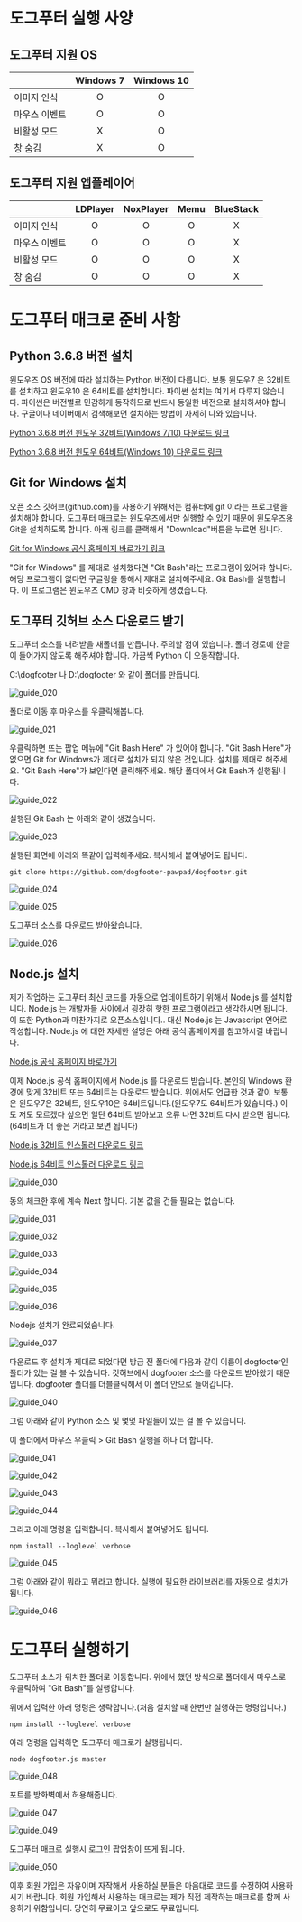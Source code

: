 # 도그푸터 실행 사양

## 도그푸터 지원 OS
|  | Windows 7 | Windows 10 |
| :-------- | :--------: | :--------: |
| 이미지 인식 | O | O |
| 마우스 이벤트 | O | O |
| 비활성 모드 | X | O |
| 창 숨김 | X | O |

## 도그푸터 지원 앱플레이어
|  | LDPlayer | NoxPlayer | Memu | BlueStack |
| :-------- | :--------: | :--------: | :--------: | :--------: |
| 이미지 인식 | O | O | O | X |
| 마우스 이벤트 | O | O | O | X |
| 비활성 모드 | O | O | O | X |
| 창 숨김 | O | O | O | X |


# 도그푸터 매크로 준비 사항

## Python 3.6.8 버전 설치

윈도우즈 OS 버전에 따라 설치하는 Python 버전이 다릅니다. 보통 윈도우7 은 32비트를 설치하고 윈도우10 은 64비트를 설치합니다. 파이썬 설치는 여기서 다루지 않습니다. 파이썬은 버전별로 민감하게 동작하므로 반드시 동일한 버전으로 설치하셔야 합니다. 구글이나 네이버에서 검색해보면 설치하는 방법이 자세히 나와 있습니다.

[Python 3.6.8 버전 윈도우 32비트(Windows 7/10) 다운로드 링크](https://www.python.org/ftp/python/3.6.8/python-3.6.8-webinstall.exe)

[Python 3.6.8 버전 윈도우 64비트(Windows 10) 다운로드 링크](https://www.python.org/ftp/python/3.6.8/python-3.6.8-amd64-webinstall.exe)

## Git for Windows 설치

오픈 소스 깃허브(github.com)를 사용하기 위해서는 컴퓨터에 git 이라는 프로그램을 설치해야 합니다.
도그푸터 매크로는 윈도우즈에서만 실행할 수 있기 때문에 윈도우즈용 Git을 설치하도록 합니다.
아래 링크를 클랙해서 "Download"버튼을 누르면 됩니다.

[Git for Windows 공식 홈페이지 바로가기 링크](https://gitforwindows.org/)

"Git for Windows" 를 제대로 설치했다면 "Git Bash"라는 프로그램이 있어햐 합니다. 해당 프로그램이 없다면 구글링을 통해서 제대로 설치해주세요.
Git Bash를 실행합니다. 이 프로그램은 윈도우즈 CMD 창과 비슷하게 생겼습니다.

## 도그푸터 깃허브 소스 다운로드 받기

도그푸터 소스를 내려받을 새폴더를 만듭니다. 주의할 점이 있습니다. 폴더 경로에 한글이 들어가지 않도록 해주셔야 합니다.
가끔씩 Python 이 오동작합니다.

C:\dogfooter 나 D:\dogfooter 와 같이 폴더를 만듭니다.

<img src="/images/guide_020.PNG" title="Git 소스 받기 가이드" alt="guide_020"></img><br/>

폴더로 이동 후 마우스를 우클릭해봅니다.

<img src="/images/guide_021.PNG" title="Git 소스 받기 가이드" alt="guide_021"></img><br/>

우클릭하면 뜨는 팝업 메뉴에 "Git Bash Here" 가 있어야 합니다.
"Git Bash Here"가 없으면 Git for Windows가 제대로 설치가 되지 않은 것입니다. 설치를 제대로 해주세요.
"Git Bash Here"가 보인다면 클릭해주세요. 해당 폴더에서 Git Bash가 실행됩니다.

<img src="/images/guide_022.PNG" title="Git 소스 받기 가이드" alt="guide_022"></img><br/>

실행된 Git Bash 는 아래와 같이 생겼습니다.

<img src="/images/guide_023.PNG" title="Git 소스 받기 가이드" alt="guide_023"></img><br/>

실행된 화면에 아래와 똑같이 입력해주세요. 복사해서 붙여넣어도 됩니다.

```
git clone https://github.com/dogfooter-pawpad/dogfooter.git
```

<img src="/images/guide_024.PNG" title="Git 소스 받기 가이드" alt="guide_024"></img><br/>

<img src="/images/guide_025.PNG" title="Git 소스 받기 가이드" alt="guide_025"></img><br/>

도그푸터 소스를 다운로드 받아왔습니다.

<img src="/images/guide_026.PNG" title="Git 소스 받기 가이드" alt="guide_026"></img><br/>

## Node.js 설치

제가 작업하는 도그푸터 최신 코드를 자동으로 업데이트하기 위해서 Node.js 를 설치합니다.
Node.js 는 개발자들 사이에서 굉장히 핫한 프로그램이라고 생각하시면 됩니다. 
이 또한 Python과 마찬가지로 오픈소스입니다..
대신 Node.js 는 Javascript 언어로 작성합니다.
Node.js 에 대한 자세한 설명은 아래 공식 홈페이지를 참고하시길 바랍니다.

[Node.js 공식 홈페이지 바로가기](https://nodejs.org)

이제 Node.js 공식 홈페이지에서 Node.js 를 다운로드 받습니다. 본인의 Windows 환경에 맞게 32비트 또는 64비트는 다운로드 받습니다.
위에서도 언급한 것과 같이 보통은 윈도우7은 32비트, 윈도우10은 64비트입니다.(윈도우7도 64비트가 있습니다.)
이도 저도 모르겠다 싶으면 일단 64비트 받아보고 오류 나면 32비트 다시 받으면 됩니다.(64비트가 더 좋은 거라고 보면 됩니다)

[Node.js 32비트 인스톨러 다운로드 링크](https://nodejs.org/dist/v10.16.3/node-v10.16.3-x86.msi)

[Node.js 64비트 인스톨러 다운로드 링크](https://nodejs.org/dist/v10.16.3/node-v10.16.3-x64.msi)


<img src="/images/guide_030.PNG" title="Nodejs 설치 가이드" alt="guide_030"></img><br/>

동의 체크한 후에 계속 Next 합니다. 기본 값을 건들 필요는 없습니다.

<img src="/images/guide_031.PNG" title="Nodejs 설치 가이드" alt="guide_031"></img><br/>

<img src="/images/guide_032.PNG" title="Nodejs 설치 가이드" alt="guide_032"></img><br/>

<img src="/images/guide_033.PNG" title="Nodejs 설치 가이드" alt="guide_033"></img><br/>

<img src="/images/guide_034.PNG" title="Nodejs 설치 가이드" alt="guide_034"></img><br/>

<img src="/images/guide_035.PNG" title="Nodejs 설치 가이드" alt="guide_035"></img><br/>

<img src="/images/guide_036.PNG" title="Nodejs 설치 가이드" alt="guide_036"></img><br/>

Nodejs 설치가 완료되었습니다.

<img src="/images/guide_037.PNG" title="Nodejs 설치 가이드" alt="guide_037"></img><br/>

다운로드 후 설치가 제대로 되었다면 방금 전 폴더에 다음과 같이 이름이 dogfooter인 폴더가 있는 걸 볼 수 있습니다.
깃허브에서 dogfooter 소스를 다운로드 받아왔기 때문입니다.
dogfooter 폴더를 더블클릭해서 이 폴더 안으로 들어갑니다.

<img src="/images/guide_040.PNG" title="dogfooter 실행 가이드" alt="guide_040"></img><br/>

그럼 아래와 같이 Python 소스 및 몇몇 파일들이 있는 걸 볼 수 있습니다.

이 폴더에서 마우스 우클릭 > Git Bash 실행을 하나 더 합니다.

<img src="/images/guide_041.PNG" title="dogfooter 실행 가이드" alt="guide_041"></img><br/>

<img src="/images/guide_042.PNG" title="dogfooter 실행 가이드" alt="guide_042"></img><br/>

<img src="/images/guide_043.PNG" title="dogfooter 실행 가이드" alt="guide_043"></img><br/>

<img src="/images/guide_044.PNG" title="dogfooter 실행 가이드" alt="guide_044"></img><br/>

그리고 아래 명령을 입력합니다. 복사해서 붙여넣어도 됩니다.

```
npm install --loglevel verbose
```

<img src="/images/guide_045.PNG" title="dogfooter 실행 가이드" alt="guide_045"></img><br/>

그럼 아래와 같이 뭐라고 뭐라고 합니다. 실행에 필요한 라이브러리를 자동으로 설치가 됩니다.

<img src="/images/guide_046.PNG" title="dogfooter 실행 가이드" alt="guide_046"></img><br/>

# 도그푸터 실행하기

도그푸터 소스가 위치한 폴더로 이동합니다. 
위에서 했던 방식으로 폴더에서 마우스로 우클릭하여 "Git Bash"를 실행합니다.

위에서 입력한 아래 명령은 생략합니다.(처음 설치할 때 한번만 실행하는 명령입니다.)

```
npm install --loglevel verbose
```

아래 명령을 입력하면 도그푸터 매크로가 실행됩니다.

```
node dogfooter.js master
```

<img src="/images/guide_048.PNG" title="dogfooter 실행 가이드" alt="guide_048"></img><br/>

포트를 방화벽에서 허용해줍니다.

<img src="/images/guide_047.PNG" title="dogfooter 실행 가이드" alt="guide_047"></img><br/>

<img src="/images/guide_049.PNG" title="dogfooter 실행 가이드" alt="guide_049"></img><br/>

도그푸터 매크로 실행시 로그인 팝업창이 뜨게 됩니다.

<img src="/images/guide_050.PNG" title="dogfooter 실행 가이드" alt="guide_050"></img><br/>

이후 회원 가입은 자유이며 자작해서 사용하실 분들은 마음대로 코드를 수정하여 사용하시기 바랍니다.
회원 가입해서 사용하는 매크로는 제가 직접 제작하는 매크로를 함께 사용하기 위함입니다.
당연히 무료이고 앞으로도 무료입니다.





